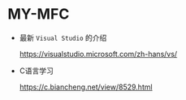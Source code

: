 # MY-MFC



- 最新 `Visual Studio` 的介绍

  https://visualstudio.microsoft.com/zh-hans/vs/
  
- C语言学习

  https://c.biancheng.net/view/8529.html